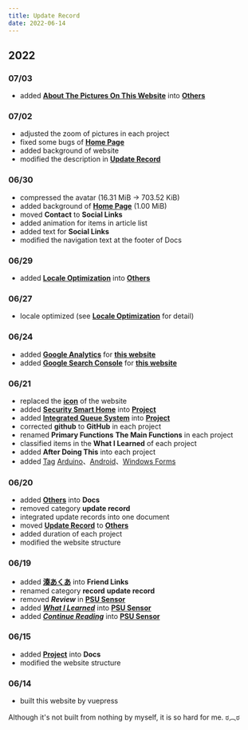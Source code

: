 ```yaml
---
title: Update Record
date: 2022-06-14
---
```

[湊あくあ]: https://www.youtube.com/channel/UC1opHUrw8rvnsadT-iGp7Cg
[Google Analytics]: https://analytics.google.com/
[Google Search Console]: https://search.google.com/search-console/about
[this website]: /
[icon]: /home_page/icon.png
[Home Page]: /
[Tag]: /tag/
[Arduino]: /tag/Arduino/
[Android]: /tag/Android/
[Windows Forms]: /tag/Windows%20Forms/
[Project]: /docs/project/
[PSU Sensor]: /docs/project/psu_sensor/
[What I Learned]: /docs/project/psu_sensor/#what-i-learned
[Continue Reading]: /docs/project/psu_sensor/#continue-reading
[Security Smart Home]: /docs/project/security_smart_home/
[Integrated Queue System]: /docs/project/integrated_queue_system
[Others]: /docs/others/
[About The Pictures On This Website]: /docs/others/about_the_pictures_on_this_website/
[Update Record]: /docs/others/update_record/
[Locale Optimization]: /docs/others/locale_optimization/

## 2022
### 07/03
* added **[About The Pictures On This Website][]** into **[Others][]**

### 07/02
* adjusted the zoom of pictures in each project
* fixed some bugs of **[Home Page][]**
* added background of website
* modified the description in **[Update Record]**

### 06/30
* compressed the avatar (16.31 MiB -> 703.52 KiB)
* added background of **[Home Page][]** (1.00 MiB)
* moved **Contact** to **Social Links**
* added animation for items in article list
* added text for **Social Links**
* modified the navigation text at the footer of Docs

### 06/29
* added **[Locale Optimization][]** into **[Others][]**

### 06/27
* locale optimized (see **[Locale Optimization][]** for detail)

### 06/24
* added **[Google Analytics][]** for **[this website][]** 
* added **[Google Search Console][]** for **[this website][]**

### 06/21
* replaced the **[icon][]** of the website
* added **[Security Smart Home][]** into **[Project][]**
* added **[Integrated Queue System][]** into **[Project][]**
* corrected **github** to **GitHub** in each project
* renamed **Primary Functions** **The Main Functions** in each project
* classified items in the **What I Learned** of each project
* added **After Doing This** into each project
* added [Tag][] [Arduino][]、[Android][]、[Windows Forms][]

### 06/20
* added **[Others][]** into **Docs**
* removed category **update record**
* integrated update records into one document
* moved **[Update Record][]** to **[Others][]**
* added duration of each project
* modified the website structure

### 06/19
* added **[湊あくあ][]** into **Friend Links**
* renamed category **record** **update record**
* removed ***Review*** in **[PSU Sensor][]**
* added ***[What I Learned][]*** into **[PSU Sensor][]**
* added ***[Continue Reading][]*** into **[PSU Sensor][]**

### 06/15
* added **[Project][]** into **Docs**
* modified the website structure

### 06/14
* built this website by vuepress

Although it's not built from nothing by myself, it is so hard for me. ಠ︵ಠ
